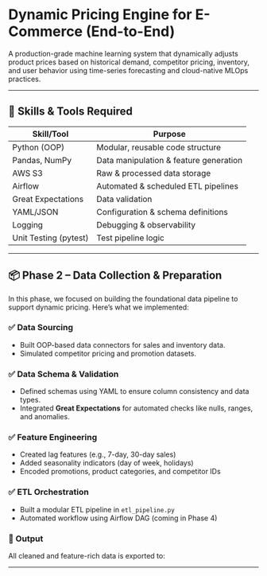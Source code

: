 # Dynamic Pricing Engine for E-Commerce (End-to-End)

A production-grade machine learning system that dynamically adjusts product prices based on historical demand, competitor pricing, inventory, and user behavior using time-series forecasting and cloud-native MLOps practices.

---

## 🚀 Skills & Tools Required

| Skill/Tool            | Purpose                                  |
|-----------------------|------------------------------------------|
| Python (OOP)          | Modular, reusable code structure         |
| Pandas, NumPy         | Data manipulation & feature generation   |
| AWS S3                | Raw & processed data storage             |
| Airflow               | Automated & scheduled ETL pipelines      |
| Great Expectations    | Data validation                          |
| YAML/JSON             | Configuration & schema definitions       |
| Logging               | Debugging & observability                |
| Unit Testing (pytest) | Test pipeline logic                      |

---

## 📦 Phase 2 – Data Collection & Preparation

In this phase, we focused on building the foundational data pipeline to support dynamic pricing. Here’s what we implemented:

### ✅ Data Sourcing
- Built OOP-based data connectors for sales and inventory data.
- Simulated competitor pricing and promotion datasets.

### ✅ Data Schema & Validation
- Defined schemas using YAML to ensure column consistency and data types.
- Integrated **Great Expectations** for automated checks like nulls, ranges, and anomalies.

### ✅ Feature Engineering
- Created lag features (e.g., 7-day, 30-day sales)
- Added seasonality indicators (day of week, holidays)
- Encoded promotions, product categories, and competitor IDs

### ✅ ETL Orchestration
- Built a modular ETL pipeline in `etl_pipeline.py`
- Automated workflow using Airflow DAG (coming in Phase 4)

### 📁 Output
All cleaned and feature-rich data is exported to:

---
